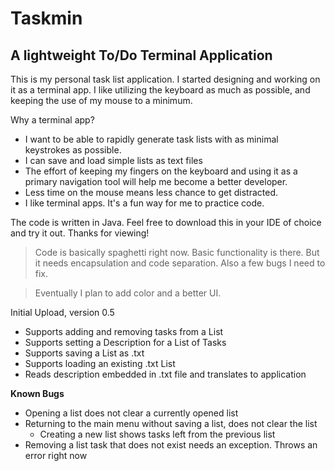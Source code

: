 # Taskmin
## A lightweight To/Do Terminal Application
This is my personal task list application. I started designing and working on it as a terminal app. I like utilizing the keyboard as much as possible, and keeping the use of my mouse to a minimum.

Why a terminal app?
- I want to be able to rapidly generate task lists with as minimal keystrokes as possible.
- I can save and load simple lists as text files
- The effort of keeping my fingers on the keyboard and using it as a primary navigation tool will help me become a better developer. 
- Less time on the mouse means less chance to get distracted.
- I like terminal apps. It's a fun way for me to practice code.

The code is written in Java. Feel free to download this in your IDE of choice and try it out. Thanks for viewing!

> Code is basically spaghetti right now. Basic functionality is there. But it needs encapsulation and code separation. Also a few bugs I need to fix.

> Eventually I plan to add color and a better UI.

Initial Upload, version 0.5

- Supports adding and removing tasks from a List
- Supports setting a Description for a List of Tasks
- Supports saving a List as .txt
- Supports loading an existing .txt List
- Reads description embedded in .txt file and translates to application


<b> Known Bugs </b>

- Opening a list does not clear a currently opened list
- Returning to the main menu without saving a list, does not clear the list
	+ Creating a new list shows tasks left from the previous list
- Removing a list task that does not exist needs an exception. Throws an error right now